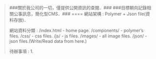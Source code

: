 >###關於我公司的一切，僅提供公開資訊的查閱．###
>###目標朝向記錄相關公事訊息，簡化型CMS．###
====
>網站架構 : 
>Polymer + Json file(資料存放)．
>
>網站資料分類 : 
> /index.html - home page.
> /components/ - polymer’s files.
> /css/ - css files.
> /js/ - js files.
> /images/ - all image files.
> /json/ - json files.(Write/Read data from here.)
>
>待辦事項 : 
>1. 

